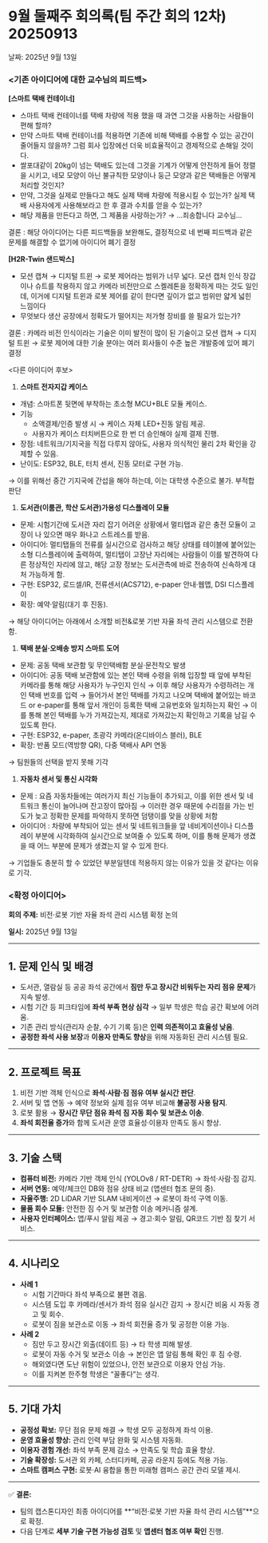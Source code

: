 # 9월 둘째주 회의록(팀 주간 회의 12차) 20250913

날짜: 2025년 9월 13일

### <기존 아이디어에 대한 교수님의 피드백>

**[스마트 택배 컨테이너]**

- 스마트 택배 컨테이너를 택배 차량에 적용 했을 때 과연 그것을 사용하는 사람들이 편해 할까?
- 만약 스마트 택배 컨테이너를 적용하면 기존에 비해 택배를 수용할 수 있는 공간이 줄어들지 않을까? 그럼 회사 입장에선 더욱 비효율적이고 경제적으로 손해일 것이다.
- 쌀포대같이 20kg이 넘는 택배도 있는데 그것을 기계가 어떻게 안전하게 들어 정렬을 시키고, 네모 모양이 아닌 불규칙한 모양이나 둥근 모양과 같은 택배들은 어떻게 처리할 것인지?
- 만약, 그것을 실제로 만들다고 해도 실제 택배 차량에 적용시킬 수 있는가? 실제 택배 사용자에게 사용해보라고 한 후 결과 수치를 얻을 수 있는가?
- 해당 제품을 만든다고 하면, 그 제품을 사랑하는가? → …죄송합니다 교수님…

결론 : 해당 아이디어는 다른 피드백들을 보완해도, 결정적으로 네 번째 피드백과 같은 문제를 해결할 수 없기에 아이디어 폐기 결정

**[H2R-Twin 샌드박스]**

- 모션 캡쳐 → 디지털 트윈 → 로봇 제어라는 범위가 너무 넓다. 모션 캡처 인식 장갑이나 슈트를 착용하지 않고 카메라 비전만으로 스켈레톤을 정확하게 따는 것도 일인데, 이거에 디지털 트윈과 로봇 제어를 같이 한다면 깊이가 없고 범위만 얇게 넓힌 느낌이다
- 무엇보다 생산 공장에서 정확도가 떨어지는 저가형 장비를 쓸 필요가 있는가?

결론 : 카메라 비전 인식이라는 기술은 이미 발전이 많이 된 기술이고 모션 캡쳐 → 디지털 트윈 → 로봇 제어에 대한 기술 분야는 여러 회사들이 수준 높은 개발중에 있어 폐기 결정

<다른 아이디어 후보>

1. **스마트 전자지갑 케이스**
- 개념: 스마트폰 뒷면에 부착하는 초소형 MCU+BLE 모듈 케이스.
- 기능
    - 소액결제/인증 발생 시 → 케이스 자체 LED+진동 알림 제공.
    - 사용자가 케이스 터치버튼으로 한 번 더 승인해야 실제 결제 진행.
- 장점: 네트워크/기지국을 직접 다루지 않아도, 사용자 의식적인 물리 2차 확인을 강제할 수 있음.
- 난이도: ESP32, BLE, 터치 센서, 진동 모터로 구현 가능.

→ 이를 위해선 중간 기지국에 간섭을 해야 하는데, 이는 대학생 수준으로 불가. 부적합 판단

1. **도서관(이룸관, 학산 도서관)가용성 디스플레이 모듈**
- 문제: 시험기간에 도서관 자리 잡기 어려운 상황에서 멀티탭과 같은 충전 모듈이 고장이 나 있으면 매우 화나고 스트레스를 받음.
- 아이디어: 멀티탭들의 전류를 실시간으로 검사하고 해당 상태를 테이블에 붙어있는 소형 디스플레이에 출력하여, 멀티탭이 고장난 자리에는 사람들이 이를 발견하여 다른 정상적인 자리에 않고, 해당 고장 정보는 도서관측에 바로 전송하여 신속하게 대처 가능하게 함.
- 구현: ESP32, 로드셀/IR, 전류센서(ACS712), e-paper 안내·웹맵, DSI 디스플레이
- 확장: 예약·알림(대기 후 진동).

→ 해당 아이디어는 아래에서 소개할 비전&로봇 기반 자율 좌석 관리 시스템으로 전환함.

1. **택배 분실·오배송 방지 스마트 도어**
- 문제: 공동 택배 보관함 및 무인택배함 분실·문전착오 발생
- 아이디어: 공동 택배 보관함에 있는 본인 택배 수령을 위해 입장할 때 앞에 부착된 카메라를 통해 해당 사용자가 누구인지 인식 → 이후 해당 사용자가 수령하려는 개인 택배 번호를 입력 → 들어가서 본인 택배를 가지고 나오며 택배에 붙어있는 바코드 or e-paper를 통해 앞서 개인이 등록한 택배 고유번호와 일치하는지 확인 → 이를 통해 본인 택배를 누가 가져갔는지, 제대로 가져갔는지 확인하고 기록을 남길 수 있도록 한다.
- 구현: ESP32, e-paper, 초광각 카메라(온디바이스 블러), BLE
- 확장: 반품 모드(역방향 QR), 다중 택배사 API 연동

→ 팀원들의 선택을 받지 못해 기각

1. **자동차 센서 및 통신 시각화**
- 문제 : 요즘 자동차들에는 여러가지 최신 기능들이 추가되고, 이를 위한 센서 및 네트워크 통신이 늘어나며 잔고장이 많아짐 → 이러한 경우 때문에 수리점을 가는 빈도가 늦고 정확한 문제를 파악하지 못하면 덤탱이를 맞을 상황에 처함
- 아이디어 : 차량에 부착되어 있는 센서 및 네트워크들을 앞 네비게이션이나 디스플레이 부분에 시각화하여 실시간으로 보여줄 수 있도록 하며, 이를 통해 문제가 생겼을 때 어느 부분에 문제가 생겼는지 알 수 있게 한다.

→ 기업들도 충분히 할 수 있었던 부분일텐데 적용하지 않는 이유가 있을 것 같다는 이유로 기각.

### <확정 아이디어>

**회의 주제:** 비전·로봇 기반 자율 좌석 관리 시스템 확정 논의

**일시:** 2025년 9월 13일

---

## 1. 문제 인식 및 배경

- 도서관, 열람실 등 공공 좌석 공간에서 **짐만 두고 장시간 비워두는 자리 점유 문제**가 지속 발생.
- 시험 기간 등 피크타임에 **좌석 부족 현상 심각** → 일부 학생은 학습 공간 확보에 어려움.
- 기존 관리 방식(관리자 순찰, 수기 기록 등)은 **인력 의존적이고 효율성 낮음**.
- **공정한 좌석 사용 보장**과 **이용자 만족도 향상**을 위해 자동화된 관리 시스템 필요.

---

## 2. 프로젝트 목표

1. 비전 기반 객체 인식으로 **좌석·사람·짐 점유 여부 실시간 판단**.
2. 서버 및 앱 연동 → 예약 정보와 실제 점유 여부 비교해 **불공정 사용 탐지**.
3. 로봇 활용 → **장시간 무단 점유 좌석 짐 자동 회수 및 보관소 이송**.
4. **좌석 회전율 증가**와 함께 도서관 운영 효율성·이용자 만족도 동시 향상.

---

## 3. 기술 스택

- **컴퓨터 비전:** 카메라 기반 객체 인식 (YOLOv8 / RT-DETR) → 좌석·사람·짐 감지.
- **서버 연동:** 예약/체크인 DB와 점유 상태 비교 (앱센터 협조 문의 중).
- **자율주행:** 2D LiDAR 기반 SLAM 내비게이션 → 로봇이 좌석 구역 이동.
- **물품 회수 모듈:** 안전한 짐 수거 및 보관함 이송 메커니즘 설계.
- **사용자 인터페이스:** 앱/푸시 알림 제공 → 경고·회수 알림, QR코드 기반 짐 찾기 서비스.

---

## 4. 시나리오

- **사례 1**
    - 시험 기간마다 좌석 부족으로 불편 겪음.
    - 시스템 도입 후 카메라/센서가 좌석 점유 실시간 감지 → 장시간 비움 시 자동 경고 및 회수.
    - 로봇이 짐을 보관소로 이동 → 좌석 회전율 증가 및 공정한 이용 가능.
- **사례 2**
    - 짐만 두고 장시간 외출(데이트 등) → 타 학생 피해 발생.
    - 로봇이 자동 수거 및 보관소 이송 → 본인은 앱 알림 통해 확인 후 짐 수령.
    - 해외였다면 도난 위험이 있었으나, 안전 보관으로 이용자 안심 가능.
    - 이를 지켜본 한주형 학생은 “꼴좋다”는 생각.

---

## 5. 기대 가치

- **공정성 확보:** 무단 점유 문제 해결 → 학생 모두 공정하게 좌석 이용.
- **운영 효율성 향상:** 관리 인력 부담 완화 및 시스템 자동화.
- **이용자 경험 개선:** 좌석 부족 문제 감소 → 만족도 및 학습 효율 향상.
- **기술 확장성:** 도서관 외 카페, 스터디카페, 공공 라운지 등에도 적용 가능.
- **스마트 캠퍼스 구현:** 로봇·AI 융합을 통한 미래형 캠퍼스 공간 관리 모델 제시.

---

✅ **결론:**

- 팀의 캡스톤디자인 최종 아이디어를 **“비전·로봇 기반 자율 좌석 관리 시스템”**으로 확정.
- 다음 단계로 **세부 기술 구현 가능성 검토** 및 **앱센터 협조 여부 확인** 진행.